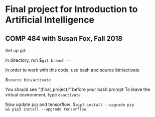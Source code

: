 # Final project for Introduction to Artificial Intelligence
COMP 484 with Susan Fox, Fall 2018
------------------------------------------------------------

Set up git:

in directory, run $<code>git branch --</code>


In order to work with this code, use bash and source bin/activate

$<code>source bin/activate</code>

You should see "(final_project)" before your bash prompt
To leave the virtual environment, type <code>deactivate</code>

Now update pip and tensorflow:
  $<code>pip3 install --upgrade pip && pip3 install --upgrade tensorflow</code>
